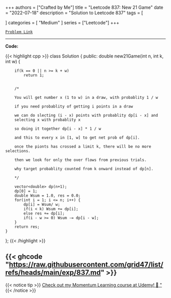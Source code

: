 
+++
authors = ["Crafted by Me"]
title = "Leetcode 837: New 21 Game"
date = "2022-07-18"
description = "Solution to Leetcode 837"
tags = [
    
]
categories = [
    "Medium"
]
series = ["Leetcode"]
+++



[`Problem Link`](https://leetcode.com/problems/new-21-game/description/)

---

**Code:**

{{< highlight cpp >}}
class Solution {
public:
    double new21Game(int n, int k, int w) {
        

        if(k == 0 || n >= k + w)
            return 1;

        
        /*
        
        You will get number x (1 to w) in a draw, with probablity 1 / w
        
        if you need probablity of getting i points in a draw
        
        we can do slecting (i - x) points with probablity dp[i - x] and
        selecting x with probablity x
        
        so doing it together dp[i - x] * 1 / w
        
        and this to every x in [1, w] to get net prob of dp[i].
        
        once the pionts has crossed a limit k, there will be no more selections.
        
        then we look for only the over flows from previous trials.

        why target probablity counted from k onward instead of dp[n].

        */        
        
        vector<double> dp(n+1);
        dp[0] = 1;
        double Wsum = 1.0, res = 0.0;
        for(int i = 1; i <= n; i++) {
            dp[i] = Wsum/ w;
            if(i < k) Wsum += dp[i];
            else res += dp[i];
            if(i - w >= 0) Wsum -= dp[i - w];
        }
        return res;
    }
};
{{< /highlight >}}

{{< ghcode "https://raw.githubusercontent.com/grid47/list/refs/heads/main/exp/837.md" >}}
---


{{< notice tip >}}
[Check out my Momentum Learning course at Udemy! 🚀 "](https://www.udemy.com/course/blind-75-the-data-structures-and-algorithms-essentials/)
{{< /notice >}}

